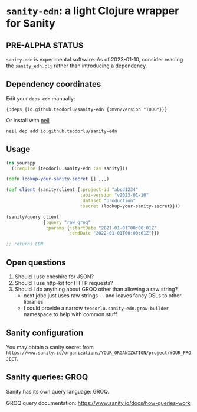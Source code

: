 # `sanity-edn`: a light Clojure wrapper for Sanity

## PRE-ALPHA STATUS

`sanity-edn` is experimental software.
As of 2023-01-10, consider reading the `sanity_edn.clj` rather than introducing a dependency.

## Dependency coordinates

Edit your `deps.edn` manually:

    {:deps {io.github.teodorlu/sanity-edn {:mvn/version "TODO"}}}

Or install with [neil](https://github.com/babashka/neil)

    neil dep add io.github.teodorlu/sanity-edn

## Usage

``` clojure
(ns yourapp
  (:require [teodorlu.sanity-edn :as sanity]))

(defn lookup-your-sanity-secret [] ,,,)

(def client (sanity/client {:project-id "abcd1234"
                            :api-version "v2023-01-10"
                            :dataset "production"
                            :secret (lookup-your-sanity-secret)}))

(sanity/query client
              {:query "raw groq"
               :params {:startDate "2021-01-01T00:00:01Z"
                        :endDate "2022-01-01T00:00:01Z"}})

;; returns EDN
```

## Open questions

1. Should I use cheshire for JSON?
2. Should I use http-kit for HTTP requests?
3. Should I do anything about GROQ other than allowing a raw string?
    - next.jdbc just uses raw strings -- and leaves fancy DSLs to other libraries
    - I could provide a narrow `teodorlu.sanity-edn.grow-builder` namespace to help with common stuff

## Sanity configuration

You may obtain a sanity secret from `https://www.sanity.io/organizations/YOUR_ORGANIZATION/project/YOUR_PROJECT`.

## Sanity queries: GROQ

Sanity has its own query language: GROQ.

GROQ query documentation: https://www.sanity.io/docs/how-queries-work
